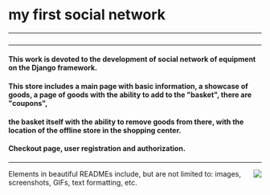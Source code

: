 # my first social network 
___
### 
___
#### This work is devoted to the development of social network of equipment on the Django framework.
#### This store includes a main page with basic information, a showcase of goods, a page of goods with the ability to add to the "basket", there are "coupons", 
#### the basket itself with the ability to remove goods from there, with the location of the offline store in the shopping center. 
#### Checkout page, user registration and authorization.
___
<img src="/static/img/icon.png" align="right" />


Elements in beautiful READMEs include, but are not limited to: images, screenshots, GIFs, text formatting, etc.
